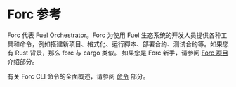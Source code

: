 # Forc 参考

Forc 代表 Fuel Orchestrator。Forc 为使用 Fuel 生态系统的开发人员提供各种工具和命令，例如搭建新项目、格式化、运行脚本、部署合约、测试合约等。如果您有 Rust 背景，那么 forc 与 cargo 类似。
如果您是 Forc 新手，请参阅 [Forc 项目](https://docs.fuel.network/docs/sway/introduction/forc_project/) 介绍部分。

有关 Forc CLI 命令的全面概述，请参阅 [命令](./commands/index) 部分。

